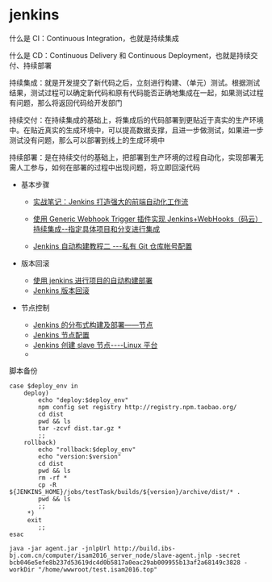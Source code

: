 # jenkins

什么是 CI：Continuous Integration，也就是持续集成

什么是 CD：Continuous Delivery 和 Continuous Deployment，也就是持续交付、持续部署

持续集成：就是开发提交了新代码之后，立刻进行构建、（单元）测试。根据测试结果，测试过程可以确定新代码和原有代码能否正确地集成在一起，如果测试过程有问题，那么将返回代码给开发部门

持续交付：在持续集成的基础上，将集成后的代码部署到更贴近于真实的生产环境中。在贴近真实的生成环境中，可以提高数据支撑，且进一步做测试，如果进一步测试没有问题，那么可以部署到线上的生成环境中

持续部署：是在持续交付的基础上，把部署到生产环境的过程自动化，实现部署无需人工参与，如何在部署的过程中出现问题，将立即回滚代码

- 基本步骤

  - [实战笔记：Jenkins 打造强大的前端自动化工作流](https://juejin.im/post/5ad1980e6fb9a028c42ea1be)

  - [使用 Generic Webhook Trigger 插件实现 Jenkins+WebHooks（码云）持续集成--指定具体项目和分支进行集成](https://blog.csdn.net/xlgen157387/article/details/76216351)

  - [Jenkins 自动构建教程二 ---私有 Git 仓库帐号配置](https://www.jianshu.com/p/22cc65462e8b)

* 版本回滚

  - [使用 jenkins 进行项目的自动构建部署](https://www.jianshu.com/p/dceaa1c7bb49)
  - [Jenkins 版本回滚](https://www.longs.cc/743.html)

* 节点控制
  - [Jenkins 的分布式构建及部署——节点](https://my.oschina.net/lienson/blog/1548903)
  - [Jenkins 节点配置](https://blog.csdn.net/ouyanggengcheng/article/details/76093861)
  - [Jenkins 创建 slave 节点----Linux 平台](https://blog.csdn.net/jiang1986829/article/details/51141731)
  - []()

脚本备份

```
case $deploy_env in
    deploy)
        echo "deploy:$deploy_env"
        npm config set registry http://registry.npm.taobao.org/
        cd dist
        pwd && ls
        tar -zcvf dist.tar.gz *
        ;;
    rollback)
        echo "rollback:$deploy_env"
        echo "version:$version"
        cd dist
        pwd && ls
        rm -rf *
        cp -R ${JENKINS_HOME}/jobs/testTask/builds/${version}/archive/dist/* .
        pwd && ls
        ;;
     *)
     exit
        ;;
esac
```

```
java -jar agent.jar -jnlpUrl http://build.ibs-bj.com.cn/computer/isam2016_server_node/slave-agent.jnlp -secret bcb046e5efe8b237d53619dc4d0b5817a0eac29ab009955b13af2a68149c3828 -workDir "/home/wwwroot/test.isam2016.top"
```

